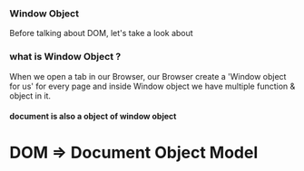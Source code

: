 ### Window Object
Before talking about DOM, let's take a look about 

### what is Window Object ?
When we open a tab in our Browser, our Browser create a 'Window object for us' for every page and inside Window object we have multiple function & object in it.
#### document is also a object of window object

# DOM => Document Object Model
